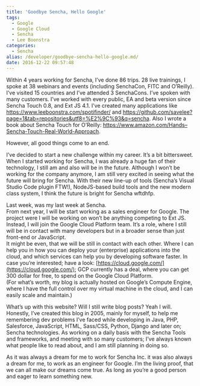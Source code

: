 ```yaml
---
title: 'Goodbye Sencha, Hello Google'
tags:
  - Google
  - Google Cloud
  - Sencha
  - Lee Boonstra
categories:
  - Sencha
alias: /developer/goodbye-sencha-hello-google.md/
date: 2016-12-22 09:57:48
---
```


Within 4 years working for Sencha, I’ve done 86 trips. 28 live trainings, I spoke at 38 webinars and events (including SenchaCon, FITC and O’Reilly). I’ve visited 15 countries and I’ve attended 3 SenchaCons. I’ve spoken with many customers. I’ve worked with every public, EA and beta version since Sencha Touch 0.8, and Ext JS 4.1. I’ve created many applications like https://www.leeboonstra.com/spotifinder/ and https://github.com/savelee?page=1&tab=repositories&utf8=%E2%9C%93&q=sencha. Also I wrote a book about Sencha Touch for O’Reilly: https://www.amazon.com/Hands–Sencha-Touch-Real-World-Approach.

However, all good things come to an end.
<!--more-->

I’ve decided to start a new challenge within my career. It’s a bit bittersweet. When I started working for Sencha, I was already a huge fan of their technology, I still am and also will be in the future. Although I won’t be working for the company anymore, I am still very excited in seeing what the future will bring for Sencha. With their new line-up of tools (Sencha’s Visual Studio Code plugin FTW!), NodeJS-based build tools and the new modern class system, I think the future is bright for Sencha wftdhfp.

Last week, was my last week at Sencha.  
From next year, I will be start working as a sales engineer for Google. The project were I will be working on won’t be anything competing to Ext JS. Instead, I will join the Google Cloud Platform team. It’s a role, where I still will be in contact with many developers but in a broader sense than just front-end or JavaScript.  
It might be even, that we will be still in contact with each other. Where I can help you in how you can deploy your (enterprise) applications into the cloud, and which services can help you by developing software faster. In case you’re interested; have a look: [https://cloud.google.com/](https://cloud.google.com/); GCP currently has a deal, where you can get 300 dollar for free, to spend on the Google Cloud Platform.  
(For what’s worth, my blog is actually hosted on Google’s Compute Engine, where I have the full control over my virtual machine in the cloud, and I can easily scale and maintain.)

What’s up with this website? Will I still write blog posts? Yeah I will. Honestly, I’ve created this blog in 2005, mainly for myself, to help me remembering dev problems I’ve faced while developing in Java, PHP, Salesforce, JavaScript, HTML, Sass/CSS, Python, Django and later on; Sencha technologies. As working on a daily basis with the Sencha Tools and frameworks, and meeting with so many customers; I’ve always known what people like to read about, and I am still planning in doing so.

As it was always a dream for me to work for Sencha Inc. it was also always a dream for me, to work as an engineer for Google. I’m the living proof, that we can all make our dreams come true. As long as you’re a good person and eager to learn something new.